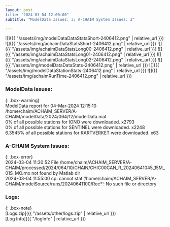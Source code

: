 ```yaml
---
layout: post
title: "2024-03-04 12:00:00"
subtitle: "ModelData Issues: 3; A-CHAIM System Issues: 2"

---
```


![]({{ "/assets/img/modelDataDataStatsShort-2406412.png" | relative_url }})
![]({{ "/assets/img/achaimDataStatsShort-2406412.png" | relative_url }})
![]({{ "/assets/img/achaimDataStatsLong00-2406412.png" | relative_url }})
![]({{ "/assets/img/achaimDataStatsLong01-2406412.png" | relative_url }})
![]({{ "/assets/img/achaimDataStatsLong02-2406412.png" | relative_url }})
![]({{ "/assets/img/modelDataDataStats-2406412.png" | relative_url }})
![]({{ "/assets/img/modelDataStationStats-2406412.png" | relative_url }})
![]({{ "/assets/img/achaimRunTime-2406412.png" | relative_url }})


### ModelData Issues:  
  
{: .box-warning}  
 ModelData report for 04-Mar-2024 12:15:10   
 /home/chaim/ACHAIM_SERVER/A-CHAIM/modelData/2024/064/12/modelData.mat   
 0% of all possible stations for IONO were downloaded. x2793   
 0% of all possible stations for SENTINEL were downloaded. x2248   
 6.3545% of all possible stations for KARTVERKET were downloaded. x63   
  
### A-CHAIM System Issues:  
  
{: .box-error}  
2024-03-04 11:30:52 File /home/chaim/ACHAIM_SERVER/A-CHAIM/processed/2024/064/10/CHAIN/CHIC00CAN_R_20240641045_15M_01S_MO.rnx not found by Matlab dir  
2024-03-04 11:55:00 cp: cannot stat ‘/home/chaim/ACHAIM_SERVER/A-CHAIM/modelSource/runs/20240641100/Rec*’: No such file or directory  

### Logs:  
  
{: .box-note}  
[Logs.zip]({{ "/assets/other/logs.zip" | relative_url }})  
[Log Info]({{ "/logInfo" | relative_url }})  

